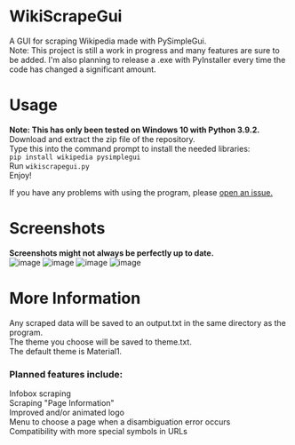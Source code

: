 # WikiScrapeGui
A GUI for scraping Wikipedia made with PySimpleGui.  
Note: This project is still a work in progress and many features are sure to be added. I'm also planning to release a .exe with PyInstaller every time the code has changed a significant amount.

# Usage
**Note: This has only been tested on Windows 10 with Python 3.9.2.**  
Download and extract the zip file of the repository.  
Type this into the command prompt to install the needed libraries:  
`pip install wikipedia pysimplegui`  
Run `wikiscrapegui.py`  
Enjoy!  

If you have any problems with using the program, please [open an issue.](https://github.com/TetrisKid48/WikiScrapeGui/issues)  

# Screenshots
**Screenshots might not always be perfectly up to date.**  
![image](https://user-images.githubusercontent.com/67118737/112706570-834e4b00-8e7b-11eb-80a3-386e3a3be73d.png)
![image](https://user-images.githubusercontent.com/67118737/112706592-aaa51800-8e7b-11eb-9343-74674675aa6f.png)
![image](https://user-images.githubusercontent.com/67118737/112707198-f1950c80-8e7f-11eb-90f1-22a3a4110165.png)
![image](https://user-images.githubusercontent.com/67118737/112706616-d58f6c00-8e7b-11eb-909b-d936d884ef95.png)

# More Information
Any scraped data will be saved to an output.txt in the same directory as the program.  
The theme you choose will be saved to theme.txt.  
The default theme is Material1.

### Planned features include:
Infobox scraping  
Scraping "Page Information"  
Improved and/or animated logo  
Menu to choose a page when a disambiguation error occurs  
Compatibility with more special symbols in URLs  
